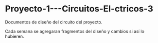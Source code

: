 # Proyecto-1---Circuitos-El-ctricos-3
Documentos de diseño del circuito del proyecto.

Cada semana se agregaran fragmentos del diseño y cambios si así lo hubieren.

